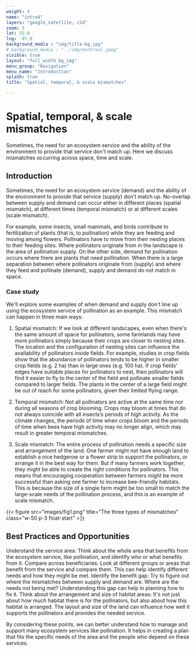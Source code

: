 ```yaml
---
weight: 4
name: "intro4"
layers: "google_satellite, c2d"
zoom: 3
lat: 55.0
lng: -97.0
background_media : "img/title-bg.jpg" 
# background_media : "../img/montreal.jpeg" 
visible: true
layout: "full_width_bg_img"
menu_group: "Navigation"
menu_name: "Introduction"
splash: true
title: "Spatial, temporal, & scale mismatches"

---
```


<!--- Use MRCV-VR.shp over esri earth imagery for challenge background - folder Data--->

# Spatial, temporal, & scale mismatches
Sometimes, the need for an ecosystem service and the ability of the environment to provide that service don't match up. Here we discuss mismatches 
occurring across space, time and scale.

## Introduction

Sometimes, the need for an ecosystem service (demand) and the ability of the environment to provide that service (supply) don't match up. 
No-overlap between supply and demand can occur either in different places (spatial mismatch), at different times (temporal mismatch) or at 
different scales (scale mismatch).

For example, some insects, small mammals, and birds contribute to fertilization of plants (that is, to pollination) while they are feeding 
and moving among flowers. Pollinators have to move from their nesting places to their feeding sites. Where pollinators originate from in the 
landscape is the area of pollination supply. On the other side, demand for pollination occurs where there are plants that need pollination. 
When there is a large separation between where pollinators originate from (supply) and where they feed and pollinate (demand), supply and 
demand do not match in space.


### Case study
We'll explore some examples of when demand and supply don't line up using the ecosystem service of pollination as an example. This mismatch 
can happen in three main ways:

1) Spatial mismatch: If we look at different landscapes, even when there's the same amount of space for pollinators, some farmlands may have 
more pollinators simply because their crops are closer to nesting sites. The location and the configuration of nesting sites can influence the 
availability of pollinators inside fields. For example, studies in crop fields show that the abundance of pollinators tends to be higher in 
smaller crop fields (e.g. 2 ha) than in large ones (e.g. 100 ha). If crop fields' edges have suitable places for pollinators to nest, then 
pollinators will find it easier to fly to the center of the field and pollinate smaller fields compared to larger fields. The plants in the 
center of a large field might be out of reach for some pollinators, given their limited flying range.

2) Temporal mismatch: Not all pollinators are active at the same time nor during all seasons of crop blooming. Crops may bloom at times that 
do not always coincide with all insects’s periods of high activity. As the climate changes, the periods of time when crops bloom and the periods 
of time when bees have high activity may no longer align, which may result in greater temporal mismatches.

3) Scale mismatch: The entire process of pollination needs a specific size and arrangement of the land. One farmer might not have enough land to 
establish a nice hedgerow or a flower strip to support the pollinators, or arrange it in the best way for them. But if many farmers work together, 
they might be able to create the right conditions for pollinators. This means that encouraging cooperation between farmers might be more successful 
than asking one farmer to increase bee-friendly habitats. This is because the size of a single farm might be too small to match the large-scale needs 
of the pollination process, and this is an example of scale mismatch.

{{< figure src="images/fig1.png" title="The three types of mismatches" class="w-50 p-3 float-start" >}}

## Best Practices and Opportunities

Understand the service area: Think about the whole area that benefits from the ecosystem service, like pollination, and identify who or what benefits from it.
Compare across beneficiaries: Look at different groups or areas that benefit from the service and compare them. This can help identify different needs and how 
they might be met.
Identify the benefit gap: Try to figure out where the mismatches between supply and demand are. Where are the needs not being met? Understanding this gap can 
help in planning how to fix it.
Think about the arrangement and size of habitat areas: It's not just about how much habitat there is for the pollinators, but also about how this 
habitat is arranged. The layout and size of the land can influence how well it supports the pollinators and provides the needed service.

By considering these points, we can better understand how to manage and support many ecosystem services like pollination. It helps in creating a plan that fits 
the specific needs of the area and the people who depend on these services.


